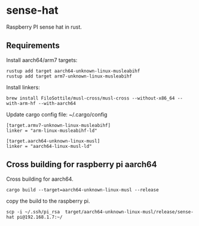 # sense-hat 

Raspberry PI sense hat in rust.

## Requirements
Install aarch64/arm7 targets:
```
rustup add target aarch64-unknown-linux-musleabihf
rustup add target arm7-unknown-linux-musleabihf
```

Install linkers:
```
brew install FiloSottile/musl-cross/musl-cross --without-x86_64 --with-arm-hf --with-aarch64
```

Update cargo config file: ~/.cargo/config
```
[target.armv7-unknown-linux-musleabihf]
linker = "arm-linux-musleabihf-ld"

[target.aarch64-unknown-linux-musl]
linker = "aarch64-linux-musl-ld"
```


## Cross building for raspberry pi aarch64
Cross building for aarch64.
```
cargo build --target=aarch64-unknown-linux-musl --release
``` 

copy the build to the raspberry pi.
```
scp -i ~/.ssh/pi_rsa  target/aarch64-unknown-linux-musl/release/sense-hat pi@192.168.1.7:~/
```
